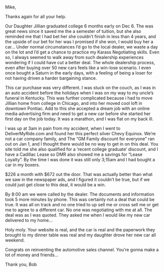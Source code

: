 Mike,

Thanks again for all your help.

Our Daughter Jillian graduated college 6 months early on Dec 6. The was great news since it saved me the a semester of tuition, but she also reminded me that I had bet her she couldn’t finish in less than 4 years, and the upside of our bet for her was I promised if she won, I would buy her a car… Under normal circumstances I’d go to the local dealer, we waste a day on the lot and I’d get a chance to practice my Karass Negotiating skills. Even so, I always seemed to walk away from such dealership experiences wondering if I could have cut a better deal. The whole dealership process, even after buying over 50 new cars feels like a win-lose scenario. I even once bought a Saturn in the early days, with a feeling of being a loser for not having driven a harder bargaining stance.

This car purchase was very different. I was stuck on the couch, as I was in an auto accident before the holidays when I was on my way to my uncle’s funeral in Kentucky. This was further complicated because i had to 
move Jillian home from college in Chicago, and into her moved cool loft in downtown Pontiac. Add to this she accepted a dream job with an online media advertising firm and need to get a new car before she started her first day on the job today. It was a marathon, and I was flat on my back ill.

I was up at 3am in pain from my accident, when I went to DeliverMyRide.com and found her this perfect silver Chevy Equinox. We’re not a car company family, and The “GM Family discount for everyone” ran out on Jan 1, and I thought there would be no way to get in on this deal. You site told me she also qualified for a ‘recent college graduate’ discount, and I have a Cadillac Lease so DMR also showed me a savings for “Lease Loyalty”. By the time I was done it was still only 3;15am and I had bought a car in my boxers.

$226 a month with $672 out the door. That was actually better than what we saw in the newspaper ads, and I figured it couldn’t be true, but if we could just get close to this deal, it would be a win.

By 8:00 am we were called by the dealer. The documents and information took 5 more minutes by phone. This was certainly not a deal that could be true. It was all on track and no one tried to up sell me or cross sell me or get me to agree to a different car. No one was negotiating with me at all. The deal was as I was quoted. They asked me when I would like my new car delivered to my home…

Holy moly. Your website is real, and the car is real and the paperwork they brought to my dinner table was real and my daughter drove her new car all weekend.

Congrats on reinventing the automotive sales channel. You’re gonna make a lot of money and friends…

Thank you,
Bob